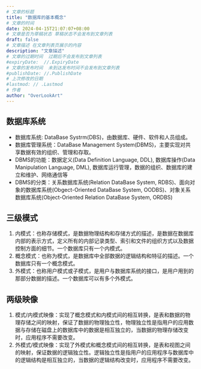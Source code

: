 ```yaml
---
# 文章的标题
title: "数据库的基本概念"
# 文章的时间
date: 2024-04-15T21:07:07+08:00
# 文章是否为草稿状态 草稿状态不会发布到文章列表
draft: false
# 文章描述 在文章列表页展示的内容
description: "文章描述"
# 文章的过期时间  过期后不会发布到文章列表
#expiryDate:  //.ExpiryDate
# 文章的发布时间  未到达发布时间不会发布到文章列表
#publishDate: //.PublishDate
# 上次修改的日期
#lastmod: // .Lastmod
# 作者
author: "OverLookArt"
---
```


## 数据库系统

* 数据库系统: DataBase Systrm(DBS)，由数据库、硬件、软件和人员组成。
* 数据库管理系统：DataBase Management System(DBMS)，主要实现对共享数据有效的组织、管理和存取。
* DBMS的功能：数据定义(Data Definition Language, DDL), 数据库操作(Data Manipulation Language, DML), 数据库运行管理，数据的组织、数据库的建立和维护、网络通信等
* DBMS的分类：关系数据库系统(Relation DataBase System, RDBS)、面向对象的数据库系统(Obgect-Oriented DataBase System, OODBS)、对象关系数据库系统(Object-Oriented Relation DataBase System, ORDBS)
  
## 三级模式

1. 内模式：也称存储模式，是数据物理结构和存储方式的描述，是数据在数据库内部的表示方式，定义所有的内部记录类型、索引和文件的组织方式以及数据控制方面的细节。一个数据库只有一个内模式。
2. 概念模式：也称为模式，是数据库中全部数据的逻辑结构和特征的描述。一个数据库只有一个概念模式。
3. 外模式：也称用户模式或子模式，是用户与数据库系统的接口，是用户用到的那部分数据的描述。一个数据库可以有多个外模式。

## 两级映像

1. 模式/内模式映像：实现了概念模式和内模式间的相互转换，是表和数据的物理存储之间的映射，保证了数据的物理独立性，物理独立性是指用户的应用数据与存储在磁盘上的数据库中的数据是相互独立的，当数据的物理存储改变时，应用程序不需要改变。
2. 外模式/模式映像：实现了外模式和概念模式间的相互转换，是表和视图之间的映射，保证数据的逻辑独立性。逻辑独立性是指用户的应用程序与数据库中的逻辑结构是相互独立的，当数据的逻辑结构改变时，应用程序不需要改变。
